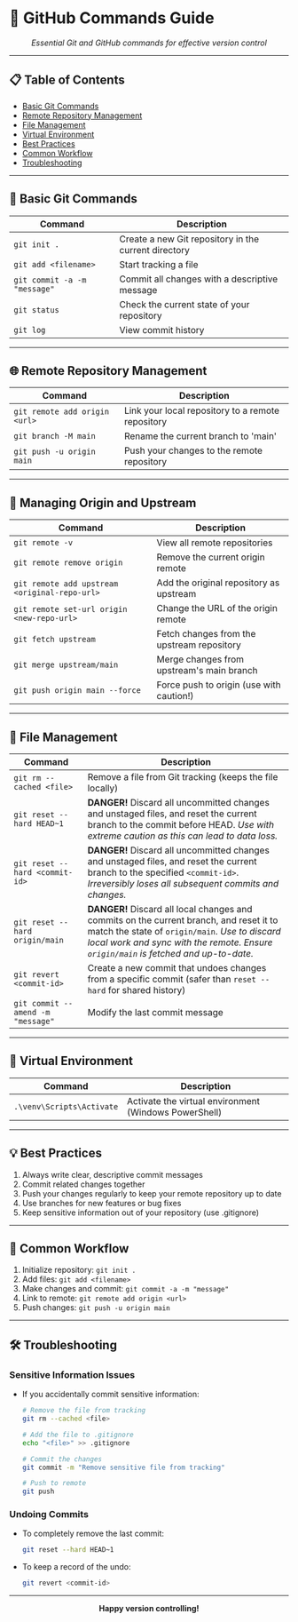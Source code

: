 # 🔄 GitHub Commands Guide

<div align="center">
  <i>Essential Git and GitHub commands for effective version control</i>
</div>

---

## 📋 Table of Contents
- [Basic Git Commands](#basic-git-commands)
- [Remote Repository Management](#remote-repository-management)
- [File Management](#file-management)
- [Virtual Environment](#virtual-environment)
- [Best Practices](#best-practices)
- [Common Workflow](#common-workflow)
- [Troubleshooting](#troubleshooting)

---

## 🏁 Basic Git Commands

| Command | Description |
|---------|-------------|
| `git init .` | Create a new Git repository in the current directory |
| `git add <filename>` | Start tracking a file |
| `git commit -a -m "message"` | Commit all changes with a descriptive message |
| `git status` | Check the current state of your repository |
| `git log` | View commit history |

---

## 🌐 Remote Repository Management

| Command | Description |
|---------|-------------|
| `git remote add origin <url>` | Link your local repository to a remote repository |
| `git branch -M main` | Rename the current branch to 'main' |
| `git push -u origin main` | Push your changes to the remote repository |

---

## 🔄 Managing Origin and Upstream

| Command | Description |
|---------|-------------|
| `git remote -v` | View all remote repositories |
| `git remote remove origin` | Remove the current origin remote |
| `git remote add upstream <original-repo-url>` | Add the original repository as upstream |
| `git remote set-url origin <new-repo-url>` | Change the URL of the origin remote |
| `git fetch upstream` | Fetch changes from the upstream repository |
| `git merge upstream/main` | Merge changes from upstream's main branch |
| `git push origin main --force` | Force push to origin (use with caution!) |

---

## 📁 File Management

| Command | Description |
|---------|-------------|
| `git rm --cached <file>` | Remove a file from Git tracking (keeps the file locally) |
| `git reset --hard HEAD~1` | **DANGER!** Discard all uncommitted changes and unstaged files, and reset the current branch to the commit before HEAD. *Use with extreme caution as this can lead to data loss.* |
| `git reset --hard <commit-id>` | **DANGER!** Discard all uncommitted changes and unstaged files, and reset the current branch to the specified `<commit-id>`. *Irreversibly loses all subsequent commits and changes.* |
| `git reset --hard origin/main` | **DANGER!** Discard all local changes and commits on the current branch, and reset it to match the state of `origin/main`. *Use to discard local work and sync with the remote. Ensure `origin/main` is fetched and up-to-date.* |
| `git revert <commit-id>` | Create a new commit that undoes changes from a specific commit (safer than `reset --hard` for shared history) |
| `git commit --amend -m "message"` | Modify the last commit message |

---

## 🔧 Virtual Environment

| Command | Description |
|---------|-------------|
| `.\venv\Scripts\Activate` | Activate the virtual environment (Windows PowerShell) |

---

## 💡 Best Practices

1. Always write clear, descriptive commit messages
2. Commit related changes together
3. Push your changes regularly to keep your remote repository up to date
4. Use branches for new features or bug fixes
5. Keep sensitive information out of your repository (use .gitignore)

---

## 🔄 Common Workflow

1. Initialize repository: `git init .`
2. Add files: `git add <filename>`
3. Make changes and commit: `git commit -a -m "message"`
4. Link to remote: `git remote add origin <url>`
5. Push changes: `git push -u origin main`

---

## 🛠️ Troubleshooting

### Sensitive Information Issues
- If you accidentally commit sensitive information:
  ```bash
  # Remove the file from tracking
  git rm --cached <file>
  
  # Add the file to .gitignore
  echo "<file>" >> .gitignore
  
  # Commit the changes
  git commit -m "Remove sensitive file from tracking"
  
  # Push to remote
  git push
  ```

### Undoing Commits
- To completely remove the last commit:
  ```bash
  git reset --hard HEAD~1
  ```
- To keep a record of the undo:
  ```bash
  git revert <commit-id>
  ```

---

<div align="center">
  <p><strong>Happy version controlling!</strong></p>
</div> 